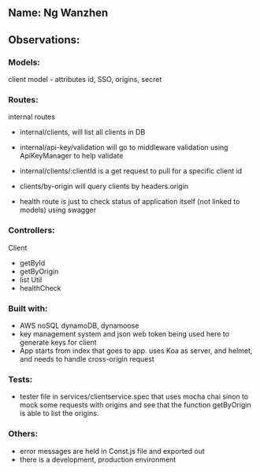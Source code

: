 ## Name: Ng Wanzhen

## Observations:
### Models:
client model - attributes id, SSO, origins, secret

### Routes:
internal routes
* internal/clients, will list all clients in DB
* internal/api-key/validation will go to middleware validation using ApiKeyManager to help validate
* internal/clients/:clientId is a get request to pull for a specific client id

* clients/by-origin will query clients by headers.origin
* health route is just to check status of application itself (not linked to models) using swagger

### Controllers:
Client
- getById
- getByOrigin
- list
Util
- healthCheck

### Built with:
* AWS noSQL dynamoDB, dynamoose
* key management system and json web token being used here to generate keys for client
* App starts from index that goes to app. uses Koa as server, and helmet, and needs to handle cross-origin request

### Tests:
* tester file in services/clientservice.spec that uses mocha chai sinon to mock some requests with origins and see that the function getByOrigin is able to list the origins.

### Others:
* error messages are held in Const.js file and exported out
* there is a development, production environment
